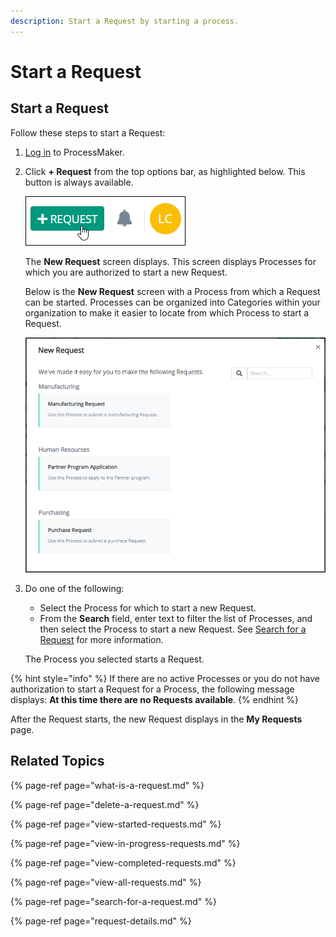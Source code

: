 ```yaml
---
description: Start a Request by starting a process.
---
```


# Start a Request

## Start a Request

Follow these steps to start a Request:

1. [Log in](../log-in.md#log-in) to ProcessMaker.
2. Click **+ Request** from the top options bar, as highlighted below.  This button is always available.

   ![](../../.gitbook/assets/+-request-button-highlighted.png)

   The **New Request** screen displays. This screen displays Processes for which you are authorized to start a new Request.

   Below is the **New Request** screen with a Process from which a Request can be started. Processes can be organized into Categories within your organization to make it easier to locate from which Process to start a Request.  

   ![](../../.gitbook/assets/new-request-screen-requests.png)

3. Do one of the following:

   * Select the Process for which to start a new Request.
   * From the **Search** field, enter text to filter the list of Processes, and then select the Process to start a new Request. See [Search for a Request](search-for-a-request.md) for more information.

   The Process you selected starts a Request.

{% hint style="info" %}
If there are no active Processes or you do not have authorization to start a Request for a Process, the following message displays: **At this time there are no Requests available**.
{% endhint %}

After the Request starts, the new Request displays in the **My Requests** page.

## Related Topics

{% page-ref page="what-is-a-request.md" %}

{% page-ref page="delete-a-request.md" %}

{% page-ref page="view-started-requests.md" %}

{% page-ref page="view-in-progress-requests.md" %}

{% page-ref page="view-completed-requests.md" %}

{% page-ref page="view-all-requests.md" %}

{% page-ref page="search-for-a-request.md" %}

{% page-ref page="request-details.md" %}

